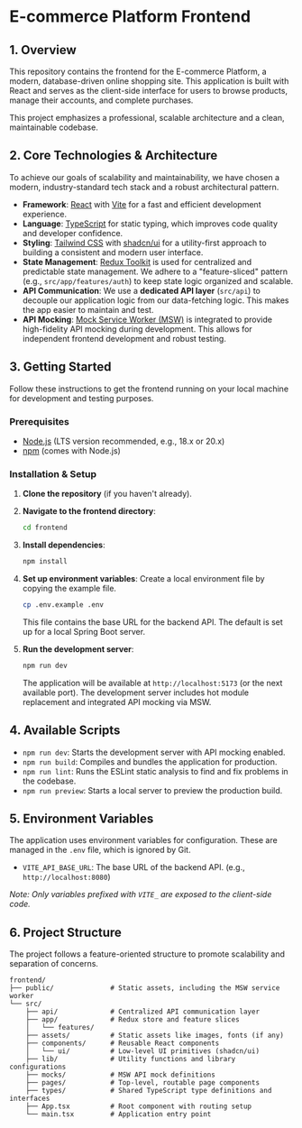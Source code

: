 # E-commerce Platform Frontend

## 1. Overview

This repository contains the frontend for the E-commerce Platform, a modern, database-driven online shopping site. This application is built with React and serves as the client-side interface for users to browse products, manage their accounts, and complete purchases.

This project emphasizes a professional, scalable architecture and a clean, maintainable codebase.

## 2. Core Technologies & Architecture

To achieve our goals of scalability and maintainability, we have chosen a modern, industry-standard tech stack and a robust architectural pattern.

- **Framework**: [React](https://react.dev/) with [Vite](https://vitejs.dev/) for a fast and efficient development experience.
- **Language**: [TypeScript](https://www.typescriptlang.org/) for static typing, which improves code quality and developer confidence.
- **Styling**: [Tailwind CSS](https://tailwindcss.com/) with [shadcn/ui](https://ui.shadcn.com/) for a utility-first approach to building a consistent and modern user interface.
- **State Management**: [Redux Toolkit](https://redux-toolkit.js.org/) is used for centralized and predictable state management. We adhere to a "feature-sliced" pattern (e.g., `src/app/features/auth`) to keep state logic organized and scalable.
- **API Communication**: We use a **dedicated API layer** (`src/api`) to decouple our application logic from our data-fetching logic. This makes the app easier to maintain and test.
- **API Mocking**: [Mock Service Worker (MSW)](https://mswjs.io/) is integrated to provide high-fidelity API mocking during development. This allows for independent frontend development and robust testing.

## 3. Getting Started

Follow these instructions to get the frontend running on your local machine for development and testing purposes.

### Prerequisites

- [Node.js](https://nodejs.org/) (LTS version recommended, e.g., 18.x or 20.x)
- [npm](https://www.npmjs.com/) (comes with Node.js)

### Installation & Setup

1.  **Clone the repository** (if you haven't already).

2.  **Navigate to the frontend directory**:
    ```sh
    cd frontend
    ```

3.  **Install dependencies**:
    ```sh
    npm install
    ```

4.  **Set up environment variables**:
    Create a local environment file by copying the example file.
    ```sh
    cp .env.example .env
    ```
    This file contains the base URL for the backend API. The default is set up for a local Spring Boot server.

5.  **Run the development server**:
    ```sh
    npm run dev
    ```
    The application will be available at `http://localhost:5173` (or the next available port). The development server includes hot module replacement and integrated API mocking via MSW.

## 4. Available Scripts

- `npm run dev`: Starts the development server with API mocking enabled.
- `npm run build`: Compiles and bundles the application for production.
- `npm run lint`: Runs the ESLint static analysis to find and fix problems in the codebase.
- `npm run preview`: Starts a local server to preview the production build.

## 5. Environment Variables

The application uses environment variables for configuration. These are managed in the `.env` file, which is ignored by Git.

- `VITE_API_BASE_URL`: The base URL of the backend API. (e.g., `http://localhost:8080`)

*Note: Only variables prefixed with `VITE_` are exposed to the client-side code.*

## 6. Project Structure

The project follows a feature-oriented structure to promote scalability and separation of concerns.

```
frontend/
├── public/              # Static assets, including the MSW service worker
└── src/
    ├── api/             # Centralized API communication layer
    ├── app/             # Redux store and feature slices
    │   └── features/
    ├── assets/          # Static assets like images, fonts (if any)
    ├── components/      # Reusable React components
    │   └── ui/          # Low-level UI primitives (shadcn/ui)
    ├── lib/             # Utility functions and library configurations
    ├── mocks/           # MSW API mock definitions
    ├── pages/           # Top-level, routable page components
    ├── types/           # Shared TypeScript type definitions and interfaces
    ├── App.tsx          # Root component with routing setup
    └── main.tsx         # Application entry point
```